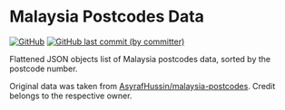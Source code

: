# Malaysia Postcodes Data

<p>
  <a href="./LICENSE">
  <img alt="GitHub" src="https://img.shields.io/github/license/acfatah/malaysia-postcodes-data?style=flat-square"></a>

  <a href="https://github.com/acfatah/malaysia-postcodes-data/commits/main">
  <img alt="GitHub last commit (by committer)" src="https://img.shields.io/github/last-commit/acfatah/malaysia-postcodes-data?display_timestamp=committer&style=flat-square"></a>
</p>

Flattened JSON objects list of Malaysia postcodes data, sorted by the postcode number.

Original data was taken from [AsyrafHussin/malaysia-postcodes](https://github.com/AsyrafHussin/malaysia-postcodes?tab=readme-ov-file). Credit belongs to the respective owner.
